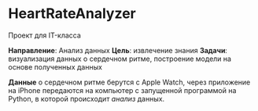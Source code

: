 # HeartRateAnalyzer
Проект для IT-класса

**Направление**: Анализ данных
**Цель**: извлечение знания
**Задачи**: визуализация данных о сердечном ритме, построение модели на основе полученных данных

**Данные** о сердечном ритме берутся с Apple Watch, через приложение на iPhone передаются на компьютер с запущенной программой на Python, в которой происходит *анализ* данных.